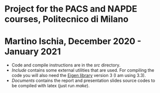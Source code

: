# Project for the PACS and NAPDE courses, Politecnico di Milano
# Martino Ischia, December 2020 - January 2021

- Code and compile instructions are in the *src* directory. 
- *Include* contains some external utilities that
are used. For compiling the code you will also need the [Eigen library](http://eigen.tuxfamily.org/)
version 3 (I am using 3.3).
- *Documents* contains the report and presentation slides source codes to be compiled with
latex (just run *make*).